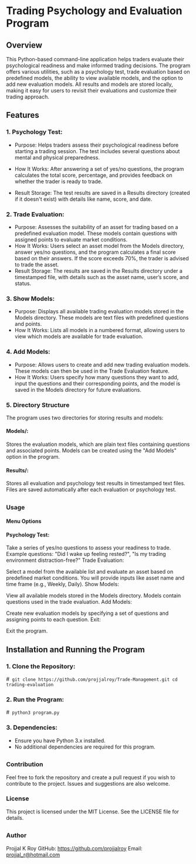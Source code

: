 # Trading Psychology and Evaluation Program
## Overview
This Python-based command-line application helps traders evaluate their psychological readiness and make informed trading decisions. The program offers various utilities, such as a psychology test, trade evaluation based on predefined models, the ability to view available models, and the option to add new evaluation models. All results and models are stored locally, making it easy for users to revisit their evaluations and customize their trading approach.

## Features
### 1. Psychology Test:

 - Purpose: Helps traders assess their psychological readiness before starting a trading session. The test includes several questions about mental and physical preparedness.

- How It Works: After answering a set of yes/no questions, the program calculates the total score, percentage, and provides feedback on whether the trader is ready to trade.
- Result Storage: The test results are saved in a Results directory (created if it doesn't exist) with details like name, score, and date.

### 2. Trade Evaluation:

- Purpose: Assesses the suitability of an asset for trading based on a predefined evaluation model. These models contain questions with assigned points to evaluate market conditions.
- How It Works: Users select an asset model from the Models directory, answer yes/no questions, and the program calculates a final score based on their answers. If the score exceeds 70%, the trader is advised to trade the asset.
- Result Storage: The results are saved in the Results directory under a timestamped file, with details such as the asset name, user’s score, and status.

### 3. Show Models:

- Purpose: Displays all available trading evaluation models stored in the Models directory. These models are text files with predefined questions and points.
- How It Works: Lists all models in a numbered format, allowing users to view which models are available for trade evaluation.

### 4. Add Models:

- Purpose: Allows users to create and add new trading evaluation models. These models can then be used in the Trade Evaluation feature.
- How It Works: Users specify how many questions they want to add, input the questions and their corresponding points, and the model is saved in the Models directory for future evaluations.

### 5. Directory Structure

The program uses two directories for storing results and models:

#### Models/:

Stores the evaluation models, which are plain text files containing questions and associated points.
Models can be created using the "Add Models" option in the program.

#### Results/:

Stores all evaluation and psychology test results in timestamped text files.
Files are saved automatically after each evaluation or psychology test.
##
### Usage
#### Menu Options
#### Psychology Test:

Take a series of yes/no questions to assess your readiness to trade.
Example questions: "Did I wake up feeling rested?", "Is my trading environment distraction-free?"
Trade Evaluation:

Select a model from the available list and evaluate an asset based on predefined market conditions.
You will provide inputs like asset name and time frame (e.g., Weekly, Daily).
Show Models:

View all available models stored in the Models directory. Models contain questions used in the trade evaluation.
Add Models:

Create new evaluation models by specifying a set of questions and assigning points to each question.
Exit:

Exit the program.

## Installation and Running the Program

### 1. Clone the Repository:
#``` git clone https://github.com/projjalroy/Trade-Management.git
cd trading-evaluation```

### 2. Run the Program:
#````` python3 program.py`````

### 3. Dependencies:
- Ensure you have Python 3.x installed.
- No additional dependencies are required for this program.

##


### Contribution
Feel free to fork the repository and create a pull request if you wish to contribute to the project. Issues and suggestions are also welcome.

### License
This project is licensed under the MIT License. See the LICENSE file for details.
##
### Author
Projjal K Roy
GitHub: https://github.com/projjalroy
Email: projjal_r@hotmail.com
##
